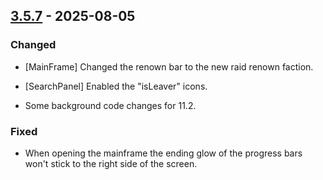 ## [3.5.7](https://github.com/NintendoLink07/MythicIOGrabber/releases/tag/3.5.7) - 2025-08-05

### Changed

- [MainFrame] Changed the renown bar to the new raid renown faction.

- [SearchPanel] Enabled the "isLeaver" icons.

- Some background code changes for 11.2.

### Fixed

- When opening the mainframe the ending glow of the progress bars won't stick to the right side of the screen.